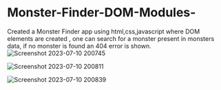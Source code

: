 # Monster-Finder-DOM-Modules-
Created a Monster Finder app using html,css,javascript where DOM elements are created , one can search for a monster present in monsters data, if no monster is found an 404 error is shown.
![Screenshot 2023-07-10 200745](https://github.com/AmeyRathod05/Monster-Finder-DOM-Modules-/assets/127238907/53ac0f99-e415-4acd-a3c8-7f0fe53c5068)


![Screenshot 2023-07-10 200811](https://github.com/AmeyRathod05/Monster-Finder-DOM-Modules-/assets/127238907/064a956e-21d0-4196-ba2e-cf62d4bd292c)

![Screenshot 2023-07-10 200839](https://github.com/AmeyRathod05/Monster-Finder-DOM-Modules-/assets/127238907/2b273508-732d-454e-b351-062092673154)
